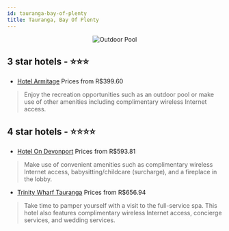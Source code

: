 ```yaml
---
id: tauranga-bay-of-plenty
title: Tauranga, Bay Of Plenty
---
```


<center><img src="https://i.travelapi.com/hotels/1000000/990000/988800/988706/d30f2a49_z.jpg" alt="Outdoor Pool" /></center>


##  3 star hotels - ⭐️⭐️⭐️

-    [Hotel Armitage](https://us.hurb.com/hotels/tauranga/hotel-armitage-JNP-JP203459?cmp=18055) Prices from R$399.60
   > Enjoy the recreation opportunities such as an outdoor pool or make use of other amenities including complimentary wireless Internet access.

##  4 star hotels - ⭐️⭐️⭐️⭐️

-    [Hotel On Devonport](https://us.hurb.com/hotels/tauranga/hotel-on-devonport-JNP-JP294266?cmp=18055) Prices from R$593.81
   > Make use of convenient amenities such as complimentary wireless Internet access, babysitting/childcare (surcharge), and a fireplace in the lobby.
-    [Trinity Wharf Tauranga](https://us.hurb.com/hotels/tauranga/trinity-wharf-tauranga-JNP-JP791382?cmp=18055) Prices from R$656.94
   > Take time to pamper yourself with a visit to the full-service spa. This hotel also features complimentary wireless Internet access, concierge services, and wedding services.
